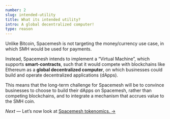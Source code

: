 ```yaml
---
number: 2
slug: intended-utility
title: What its intended utility?
intro: A global decentralized computer!
type: reason
---
```


Unlike Bitcoin, Spacemesh is not targeting the money/currency use case, in which SMH would be used for payments. 

Instead, Spacemesh intends to implement a “Virtual Machine”, which supports **smart-contracts**, such that it would compete with blockchains like Ethereum as a **global decentralized computer**, on which businesses could build and operate decentralized applications (dApps).

This means that the long-term challenge for Spacemesh will be to convince businesses to choose to build their dApps on Spacemesh, rather than competing blockchains, and to integrate a mechanism that accrues value to the SMH coin.

*Next* — Let’s now look at [Spacemesh tokenomics. →](/tokenomics)
